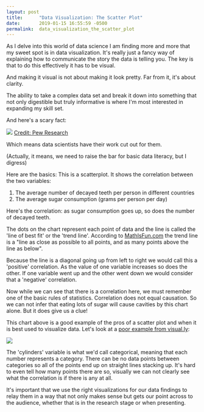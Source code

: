 ```yaml
---
layout: post
title:      "Data Visualization: The Scatter Plot"
date:       2019-01-15 16:55:59 -0500
permalink:  data_visualization_the_scatter_plot
---
```


As I delve into this world of data science I am finding more and more that my sweet spot is in data visualization. It's really just a fancy way of explaining how to communicate the story the data is telling you. The key is that to do this effectively it has to be visual. 

And making it visual is not about making it look pretty. Far from it, it's about clarity. 

The ability to take a complex data set and break it down into something that not only digestible but truly informative is where I'm most interested in expanding my skill set.

And here's a scary fact:

![](http://www.pewresearch.org/wp-content/uploads/2015/09/FT_15.09.11_scatterplot.png)
[Credit: Pew Research](http://www.pewresearch.org/fact-tank/2015/09/16/the-art-and-science-of-the-scatterplot/ft_15-09-11_scatterplot/)

Which means data scientists have their work cut out for them.

(Actually, it means, we need to raise the bar for basic data literacy, but I digress)

Here are the basics: This is a scatterplot.  It shows the correlation between the two variables: 

1. The average number of decayed teeth per person in different countries
2. The average sugar consumption (grams per person per day)

Here's the correlation: as sugar consumption goes up, so does the number of decayed teeth.

The dots on the chart represent each point of data and the line is called the 'line of best fit' or the 'trend line'. According to [MathIsFun.com](https://www.mathsisfun.com/data/scatter-xy-plots.html) the trend line is a "line as close as possible to all points, and as many points above the line as below".

Because the line is a diagonal going up from left to right we would call this a 'positive' correlation. As the value of one variable increases so does the other. If one variable went up and the other went down we would consider that a 'negative' correlation.

Now while we can see that there is a correlation here, we must remember one of the basic rules of statistics. Correlation does not equal causation. So we can not infer that eating lots of sugar will cause cavities by this chart alone. But it does give us a clue!

This chart above is a good example of the pros of a scatter plot and when it is best used to visualize data. Let's look at a [poor example from visual.ly](https://visual.ly/blog/the-pros-and-cons-of-scatterplots/):

![](http://blog.visual.ly/wp-content/uploads/2012/05/discretization.png)

The 'cylinders' variable is what we'd call categorical, meaning that each number represents a category. There can be no data points between categories so all of the points end up on straight lines stacking up. It's hard to even tell how many points there are so, visually we can not clearly see what the correlation is if there is any at all.

It's important that we use the right visualizations for our data findings to relay them in a way that not only makes sense but gets our point across to the audience, whether that is in the research stage or when presenting.
